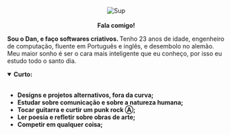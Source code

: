 <p align="center">
  <a href="https://daniellucas.dev" style="text-decoration: none; color: inherit;">
    <img src="https://static.wikia.nocookie.net/fallout/images/c/ca/Fo4_Intelligence.png/revision/latest/scale-to-width/360?cb=20151205213756" alt="Sup" /><br/><br/>
    <b> Fala comigo! </b>
  </a>
</p>

<b> Sou o Dan, e faço softwares criativos. </b>
Tenho 23 anos de idade, engenheiro de computação, fluente em Português e inglês, e desembolo no alemão.
Meu maior sonho é ser o cara mais inteligente que eu conheço, por isso eu estudo todo o santo dia.

<details open="false">
  <summary> <b> Curto: </summary>
  <br>
  <ul>
    <li> Designs e projetos alternativos, fora da curva;</li>
    <li> Estudar sobre comunicação e sobre a natureza humana;</li>
    <li> Tocar guitarra e curtir um punk rock Ⓐ;</li>
    <li> Ler poesia e refletir sobre obras de arte;</li>
    <li> Competir em qualquer coisa;</li>
  </ul>
</details>
